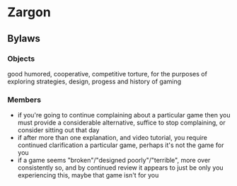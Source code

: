 # Zargon

## Bylaws

### Objects

good humored, cooperative, competitive torture, for the purposes of exploring strategies, design, progess and history of gaming

### Members

* if you're going to continue complaining about a particular game then you must provide a considerable alternative, suffice to stop complaining, or consider sitting out that day
* if after more than one explanation, and video tutorial, you require continued clarification a particular game, perhaps it's not the game for you
* if a game seems "broken"/"designed poorly"/"terrible", more over consistently so, and by continued review it appears to just be only you experiencing this, maybe that game isn't for you

